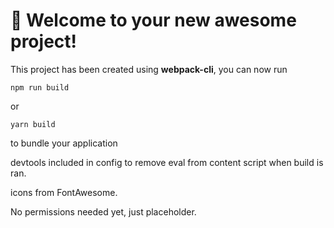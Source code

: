 # 🚀 Welcome to your new awesome project!

This project has been created using **webpack-cli**, you can now run

```
npm run build
```

or

```
yarn build
```

to bundle your application

devtools included in config to remove eval from content script when build is ran. 

icons from FontAwesome. 

No permissions needed yet, just placeholder. 